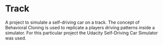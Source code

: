 # Track
A project to simulate a self-driving car on a track. The concept of Behavioral Cloning is used to replicate a players driving patterns inside a simulator. For this particular project the Udacity Self-Driving Car Simulator was used.
